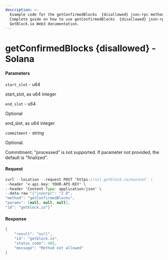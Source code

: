 ```yaml
---
description: >-
  Example code for the getConfirmedBlocks  {disallowed} json-rpc method.
  Сomplete guide on how to use getConfirmedBlocks  {disallowed} json-rpc in
  GetBlock.io Web3 documentation.
---
```


# getConfirmedBlocks {disallowed} - Solana

#### Parameters

`start_slot` - u64

start\_slot, as u64 integer

`end_slot` - u64

Optional

end\_slot, as u64 integer

`commitment` - string

Optional.

Commitment; "processed" is not supported. If parameter not provided, the default is "finalized".

#### Request

```java
curl --location --request POST 'https://sol.getblock.io/mainnet' \ 
--header 'x-api-key: YOUR-API-KEY' \ 
--header 'Content-Type: application/json' \ 
--data-raw '{"jsonrpc": "2.0",
"method": "getConfirmedBlocks",
"params": [null, null, null],
"id": "getblock.io"}'
```

#### Response

```java
{
    "result": "null",
    "id": "getblock.io",
    "status_code": 405,
    "message": "Method not allowed"
}
```
